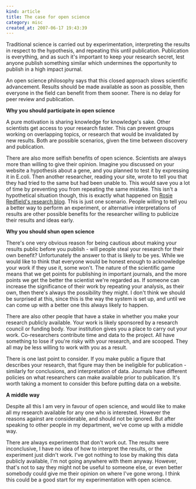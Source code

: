 ```yaml
--- 
kind: article
title: The case for open science
category: misc
created_at: 2007-06-17 19:43:39
---
```

Traditional science is carried out by experimentation, interpreting the results in respect to the hypothesis, and repeating this until publication. Publication is everything, and as such it's important to keep your research secret, lest anyone publish something similar which undermines the opportunity to publish in a high impact journal.

An open science philosophy says that this closed approach slows scientific advancement. Results should be made available as soon as possible, then everyone in the field can benefit from them sooner. There is no delay for peer review and publication.

<!--more-->
<strong>Why you should participate in open science</strong>

A pure motivation is sharing knowledge for knowledge's sake. Other scientists get access to your research faster. This can prevent groups working on overlapping topics, or research that would be invalidated by new results. Both are possible scenarios, given the time between discovery and publication.

There are also more selfish benefits of open science. Scientists are always more than willing to give their opinion. Imagine you discussed on your website a hypothesis about a gene, and you planned to test it by expressing it in E.coli. Then another researcher, reading your site, wrote to tell you that they had tried to the same but had been unable to. This would save you a lot of time by preventing you from repeating the same mistake. This isn't a hypothetical situation though, this is exactly what happened on <a href="https://www.blogger.com/comment.g?blogID=32079676&amp;postID=2490455535622693456">Rosie Redfield's research blog</a>. This is just one scenario. People willing to tell you a better way to perform an experiment, or alternative interpretations of results are other possible benefits for the researcher willing to publicize their results and ideas early.

<strong>Why you should shun open science</strong>

There's one very obvious reason for being cautious about making your results public before you publish - will people steal your research for their own benefit? Unfortunately the answer to that is likely to be yes. While we would like to think that everyone would be honest enough to acknowledge your work if they use it, some won't. The nature of the scientific game means that we get points for publishing in important journals, and the more points we get the better the scientist we're regarded as. If someone can increase the significance of their work by repeating your analysis, as their own, then there's always the possibility they might. I don't think we should be surprised at this, since this is the way the system is set up, and until we can come up with a better one this always likely to happen.

There are also other people that have a stake in whether you make your research publicly available. Your work is likely sponsored by a research council or funding body. Your institution gives you a place to carry out your work. Co-researchers contribute time and data to the project. All have something to lose if you're risky with your research, and are scooped. They all may be less willing to work with you as a result.

There is one last point to consider. If you make public a figure that describes your research, that figure may then be ineligible for publication - similarly for conclusions, and interpretation of data. Journals have different policies on what researchers can make available prior to publication. It's worth taking a moment to consider this before putting data on a website.

<strong>A middle way</strong>

Despite all this I am very in favour of open science, and would like to make all my research available for any one who is interested. However the reasons against are considerable, and should not be ignored. But after speaking to other people in my department, we've come up with a middle way.

There are always experiments that don't work out. The results were inconclusive, I have no idea of how to interpret the results, or the experiment just didn't work. I've got nothing to lose by making this data publicly available, I'm not going anywhere with them anyway. However, that's not to say they might not be useful to someone else, or even better somebody could give me their opinion on where I've gone wrong. I think this could be a good start for my experimentation with open science.
